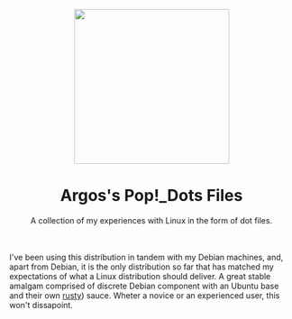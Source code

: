 <p align="center"><img src="https://user-images.githubusercontent.com/64110504/117901326-54076800-b288-11eb-9735-5ec61bc1b0b1.png" width="275px"></p>
<h1 align="center">Argos's Pop!_Dots Files</h1> 
<p align="center">A collection of my experiences with Linux in the form of dot files.</p><br><br>                                                                                
I've been using this distribution in tandem with my Debian machines, and, apart from Debian, it is the only distribution so far that has matched my expectations of what a Linux distribution should deliver. A great stable amalgam comprised of discrete Debian component with an Ubuntu base and their own <a href="https://github.com/orgs/pop-os/repositories?language=rust">rusty</a>) sauce. Wheter a novice or an experienced user, this won't dissapoint. 


